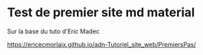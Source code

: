 # Test de premier site md material
Sur la base du tuto d'Eric Madec

https://ericecmorlaix.github.io/adn-Tutoriel_site_web/PremiersPas/
